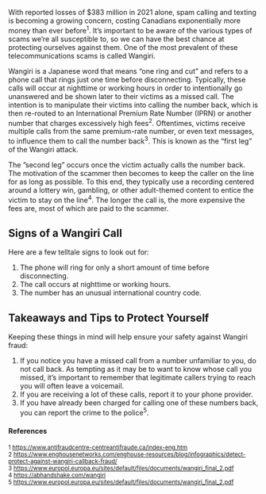 With reported losses of $383 million in 2021 alone, spam calling and texting is becoming a growing concern, costing Canadians exponentially more money than ever before<sup>1</sup>. It’s important to be aware of the various types of scams we’re all susceptible to, so we can have the best chance at protecting ourselves against them. One of the most prevalent of these telecommunications scams is called Wangiri.

Wangiri is a Japanese word that means “one ring and cut” and refers to a phone call that rings just one time before disconnecting. Typically, these calls will occur at nighttime or working hours in order to intentionally go unanswered and be shown later to their victims as a missed call. The intention is to manipulate their victims into calling the number back, which is then re-routed to an International Premium Rate Number (IPRN) or another number that charges excessively high fees<sup>2</sup>. Oftentimes, victims receive multiple calls from the same premium-rate number, or even text messages, to influence them to call the number back<sup>3</sup>. This is known as the “first leg” of the Wangiri attack.

The ”second leg” occurs once the victim actually calls the number back. The motivation of the scammer then becomes to keep the caller on the line for as long as possible. To this end, they typically use a recording centered around a lottery win, gambling, or other adult-themed content to entice the victim to stay on the line<sup>4</sup>. The longer the call is, the more expensive the fees are, most of which are paid to the scammer. 

## Signs of a Wangiri Call
Here are a few telltale signs to look out for:
1)	The phone will ring for only a short amount of time before disconnecting.
2)	The call occurs at nighttime or working hours.
3)	The number has an unusual international country code.

## Takeaways and Tips to Protect Yourself
Keeping these things in mind will help ensure your safety against Wangiri fraud:
1)	If you notice you have a missed call from a number unfamiliar to you, do not call back. As tempting as it may be to want to know whose call you missed, it’s important to remember that legitimate callers trying to reach you will often leave a voicemail.
2)	If you are receiving a lot of these calls, report it to your phone provider. 
3)	If you have already been charged for calling one of these numbers back, you can report the crime to the police<sup>5</sup>.





#### References
<sup>1 https://www.antifraudcentre-centreantifraude.ca/index-eng.htm</sup>  
<sup>2 https://www.enghousenetworks.com/enghouse-resources/blog/infographics/detect-protect-against-wangiri-callback-fraud/</sup>   
<sup>3 https://www.europol.europa.eu/sites/default/files/documents/wangiri_final_2.pdf</sup>   
<sup>4 https://abhandshake.com/wangiri</sup>   
<sup>5 https://www.europol.europa.eu/sites/default/files/documents/wangiri_final_2.pdf</sup>  




